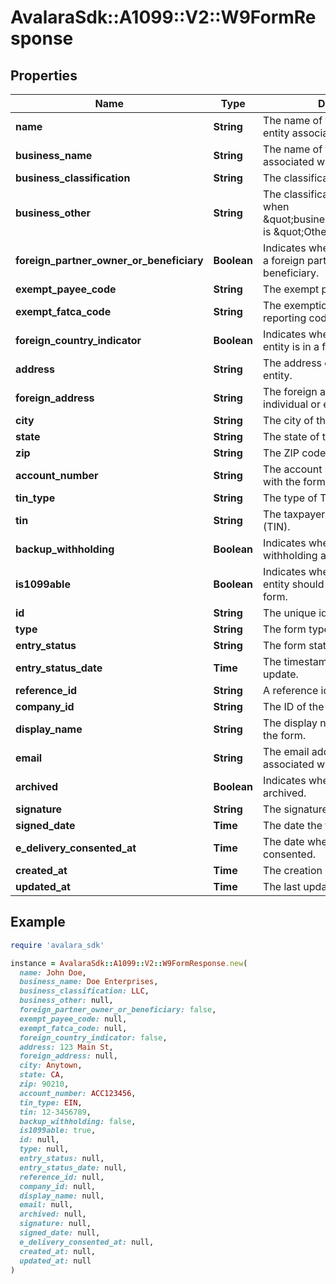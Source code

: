 # AvalaraSdk::A1099::V2::W9FormResponse

## Properties

| Name | Type | Description | Notes |
| ---- | ---- | ----------- | ----- |
| **name** | **String** | The name of the individual or entity associated with the form. | [optional] |
| **business_name** | **String** | The name of the business associated with the form. | [optional] |
| **business_classification** | **String** | The classification of the business. | [optional] |
| **business_other** | **String** | The classification description when \&quot;businessClassification\&quot; is \&quot;Other\&quot;. | [optional] |
| **foreign_partner_owner_or_beneficiary** | **Boolean** | Indicates whether the individual is a foreign partner, owner, or beneficiary. | [optional] |
| **exempt_payee_code** | **String** | The exempt payee code. | [optional] |
| **exempt_fatca_code** | **String** | The exemption from FATCA reporting code. | [optional] |
| **foreign_country_indicator** | **Boolean** | Indicates whether the individual or entity is in a foreign country. | [optional] |
| **address** | **String** | The address of the individual or entity. | [optional] |
| **foreign_address** | **String** | The foreign address of the individual or entity. | [optional] |
| **city** | **String** | The city of the address. | [optional] |
| **state** | **String** | The state of the address. | [optional] |
| **zip** | **String** | The ZIP code of the address. | [optional] |
| **account_number** | **String** | The account number associated with the form. | [optional] |
| **tin_type** | **String** | The type of TIN provided. | [optional] |
| **tin** | **String** | The taxpayer identification number (TIN). | [optional] |
| **backup_withholding** | **Boolean** | Indicates whether backup withholding applies. | [optional] |
| **is1099able** | **Boolean** | Indicates whether the individual or entity should be issued a 1099 form. | [optional] |
| **id** | **String** | The unique identifier for the form. | [optional] |
| **type** | **String** | The form type. | [optional] |
| **entry_status** | **String** | The form status. | [optional] |
| **entry_status_date** | **Time** | The timestamp for the latest status update. | [optional] |
| **reference_id** | **String** | A reference identifier for the form. | [optional] |
| **company_id** | **String** | The ID of the associated company. | [optional] |
| **display_name** | **String** | The display name associated with the form. | [optional] |
| **email** | **String** | The email address of the individual associated with the form. | [optional] |
| **archived** | **Boolean** | Indicates whether the form is archived. | [optional] |
| **signature** | **String** | The signature of the form. | [optional] |
| **signed_date** | **Time** | The date the form was signed. | [optional] |
| **e_delivery_consented_at** | **Time** | The date when e-delivery was consented. | [optional] |
| **created_at** | **Time** | The creation date of the form. | [optional] |
| **updated_at** | **Time** | The last updated date of the form. | [optional] |

## Example

```ruby
require 'avalara_sdk'

instance = AvalaraSdk::A1099::V2::W9FormResponse.new(
  name: John Doe,
  business_name: Doe Enterprises,
  business_classification: LLC,
  business_other: null,
  foreign_partner_owner_or_beneficiary: false,
  exempt_payee_code: null,
  exempt_fatca_code: null,
  foreign_country_indicator: false,
  address: 123 Main St,
  foreign_address: null,
  city: Anytown,
  state: CA,
  zip: 90210,
  account_number: ACC123456,
  tin_type: EIN,
  tin: 12-3456789,
  backup_withholding: false,
  is1099able: true,
  id: null,
  type: null,
  entry_status: null,
  entry_status_date: null,
  reference_id: null,
  company_id: null,
  display_name: null,
  email: null,
  archived: null,
  signature: null,
  signed_date: null,
  e_delivery_consented_at: null,
  created_at: null,
  updated_at: null
)
```

